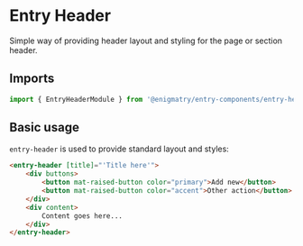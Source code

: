 # Entry Header

Simple way of providing header layout and styling for the page or section header.

## Imports

```ts
import { EntryHeaderModule } from '@enigmatry/entry-components/entry-header';
```

## Basic usage

`entry-header` is used to provide standard layout and styles:

```html
<entry-header [title]="'Title here'">
    <div buttons>
        <button mat-raised-button color="primary">Add new</button>
        <button mat-raised-button color="accent">Other action</button>
    </div>
    <div content>
        Content goes here...
    </div>
</entry-header>
```


